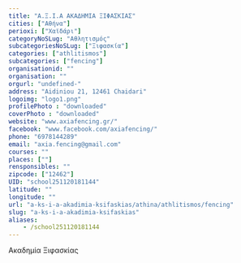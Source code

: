```yaml
---
title: "Α.Ξ.Ι.Α ΑΚΑΔΗΜΙΑ ΞΙΦΑΣΚΙΑΣ"
cities: ["Αθήνα"]
perioxi: ["Χαϊδάρι"]
categoryNoSLug: "Αθλητισμός"
subcategoriesNoSLug: ["Ξιφασκία"]
categories: ["athlitismos"]
subcategories: ["fencing"]
organisationid: ""
organisation: ""
orgurl: "undefined-"
address: "Aidiniou 21, 12461 Chaidari"
logoimg: "logo1.png"
profilePhoto : "downloaded"
coverPhoto : "downloaded"
website: "www.axiafencing.gr/"
facebook: "www.facebook.com/axiafencing/"
phone: "6978144289"
email: "axia.fencing@gmail.com"
courses: ""
places: [""]
rensponsibles: ""
zipcode: ["12462"]
UID: "school251120181144"
latitude: ""
longitude: ""
url: "a-ks-i-a-akadimia-ksifaskias/athina/athlitismos/fencing"
slug: "a-ks-i-a-akadimia-ksifaskias"
aliases:
    - /school251120181144
---
```



Ακαδημία Ξιφασκίας

